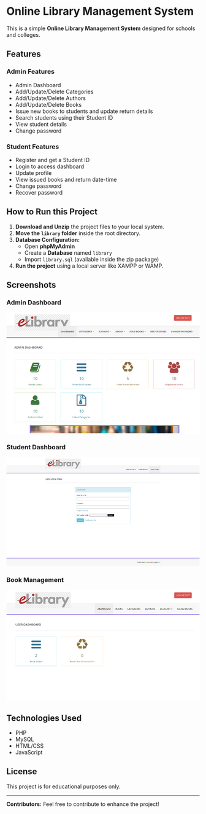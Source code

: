 # Online Library Management System

This is a simple **Online Library Management System** designed for schools and colleges.

## Features

### Admin Features
- Admin Dashboard
- Add/Update/Delete Categories
- Add/Update/Delete Authors
- Add/Update/Delete Books
- Issue new books to students and update return details
- Search students using their Student ID
- View student details
- Change password

### Student Features
- Register and get a Student ID
- Login to access dashboard
- Update profile
- View issued books and return date-time
- Change password
- Recover password

## How to Run this Project

1. **Download and Unzip** the project files to your local system.
2. **Move the `library` folder** inside the root directory.
3. **Database Configuration:**
   - Open **phpMyAdmin**
   - Create a **Database** named `library`
   - Import `library.sql` (available inside the zip package)
4. **Run the project** using a local server like XAMPP or WAMP.

## Screenshots

### Admin Dashboard
![Admin Dashboard](https://github.com/Henvitha26/_system_github-Online_e_library_management/blob/main/2.jpg)

### Student Dashboard
![Student Dashboard](https://github.com/Henvitha26/_system_github-Online_e_library_management/blob/main/3.jpg)

### Book Management
![Book Management](https://github.com/Henvitha26/_system_github-Online_e_library_management/blob/main/1.jpg)

## Technologies Used
- PHP
- MySQL
- HTML/CSS
- JavaScript

## License
This project is for educational purposes only.

---
**Contributors:** Feel free to contribute to enhance the project!
